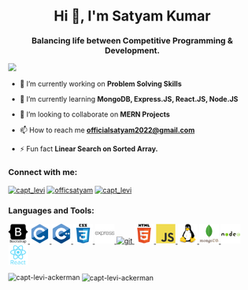 <h1 align="center">Hi 👋, I'm Satyam Kumar</h1>
<h3 align="center">Balancing life between Competitive Programming & Development.</h3>

<p align="left"> <img src="https://www.google.com/url?sa=i&url=https%3A%2F%2Fpanditrk2000.medium.com%2Fdos-and-don-ts-in-a-coding-interview-927887a83a54&psig=AOvVaw0YwRoyM2ohYeRbLwfHS60B&ust=1679990547356000&source=images&cd=vfe&ved=0CA8QjRxqFwoTCKjh0dDS-_0CFQAAAAAdAAAAABAa" /> </p>

- 🔭 I’m currently working on **Problem Solving Skills**

- 🌱 I’m currently learning **MongoDB, Express.JS, React.JS, Node.JS**

- 👯 I’m looking to collaborate on **MERN Projects**

- 📫 How to reach me **officialsatyam2022@gmail.com**

- ⚡ Fun fact **Linear Search on Sorted Array.**

<h3 align="left">Connect with me:</h3>
<p align="left">
<a href="https://stackoverflow.com/users/capt_levi" target="blank"><img align="center" src="https://raw.githubusercontent.com/rahuldkjain/github-profile-readme-generator/master/src/images/icons/Social/stack-overflow.svg" alt="capt_levi" height="30" width="40" /></a>
<a href="https://www.codechef.com/users/officsatyam" target="blank"><img align="center" src="https://cdn.jsdelivr.net/npm/simple-icons@3.1.0/icons/codechef.svg" alt="officsatyam" height="30" width="40" /></a>
<a href="https://codeforces.com/profile/capt_levi" target="blank"><img align="center" src="https://raw.githubusercontent.com/rahuldkjain/github-profile-readme-generator/master/src/images/icons/Social/codeforces.svg" alt="capt_levi" height="30" width="40" /></a>
</p>

<h3 align="left">Languages and Tools:</h3>
<p align="left"> <a href="https://getbootstrap.com" target="_blank" rel="noreferrer"> <img src="https://raw.githubusercontent.com/devicons/devicon/master/icons/bootstrap/bootstrap-plain-wordmark.svg" alt="bootstrap" width="40" height="40"/> </a> <a href="https://www.cprogramming.com/" target="_blank" rel="noreferrer"> <img src="https://raw.githubusercontent.com/devicons/devicon/master/icons/c/c-original.svg" alt="c" width="40" height="40"/> </a> <a href="https://www.w3schools.com/cpp/" target="_blank" rel="noreferrer"> <img src="https://raw.githubusercontent.com/devicons/devicon/master/icons/cplusplus/cplusplus-original.svg" alt="cplusplus" width="40" height="40"/> </a> <a href="https://www.w3schools.com/css/" target="_blank" rel="noreferrer"> <img src="https://raw.githubusercontent.com/devicons/devicon/master/icons/css3/css3-original-wordmark.svg" alt="css3" width="40" height="40"/> </a> <a href="https://expressjs.com" target="_blank" rel="noreferrer"> <img src="https://raw.githubusercontent.com/devicons/devicon/master/icons/express/express-original-wordmark.svg" alt="express" width="40" height="40"/> </a> <a href="https://git-scm.com/" target="_blank" rel="noreferrer"> <img src="https://www.vectorlogo.zone/logos/git-scm/git-scm-icon.svg" alt="git" width="40" height="40"/> </a> <a href="https://www.w3.org/html/" target="_blank" rel="noreferrer"> <img src="https://raw.githubusercontent.com/devicons/devicon/master/icons/html5/html5-original-wordmark.svg" alt="html5" width="40" height="40"/> </a> <a href="https://developer.mozilla.org/en-US/docs/Web/JavaScript" target="_blank" rel="noreferrer"> <img src="https://raw.githubusercontent.com/devicons/devicon/master/icons/javascript/javascript-original.svg" alt="javascript" width="40" height="40"/> </a> <a href="https://www.linux.org/" target="_blank" rel="noreferrer"> <img src="https://raw.githubusercontent.com/devicons/devicon/master/icons/linux/linux-original.svg" alt="linux" width="40" height="40"/> </a> <a href="https://www.mongodb.com/" target="_blank" rel="noreferrer"> <img src="https://raw.githubusercontent.com/devicons/devicon/master/icons/mongodb/mongodb-original-wordmark.svg" alt="mongodb" width="40" height="40"/> </a> <a href="https://nodejs.org" target="_blank" rel="noreferrer"> <img src="https://raw.githubusercontent.com/devicons/devicon/master/icons/nodejs/nodejs-original-wordmark.svg" alt="nodejs" width="40" height="40"/> </a> <a href="https://reactjs.org/" target="_blank" rel="noreferrer"> <img src="https://raw.githubusercontent.com/devicons/devicon/master/icons/react/react-original-wordmark.svg" alt="react" width="40" height="40"/> </a> </p>

<p><img align="left" src="https://github-readme-stats.vercel.app/api/top-langs?username=capt-levi-ackerman&show_icons=true&locale=en&layout=compact" alt="capt-levi-ackerman" /></p>

<p>&nbsp;<img align="center" src="https://github-readme-stats.vercel.app/api?username=capt-levi-ackerman&show_icons=true&locale=en" alt="capt-levi-ackerman" /></p>
